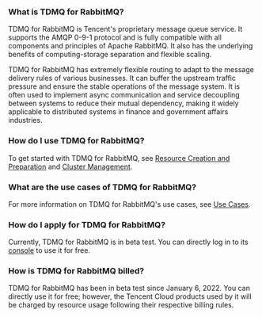 ### What is TDMQ for RabbitMQ?
TDMQ for RabbitMQ is Tencent's proprietary message queue service. It supports the AMQP 0-9-1 protocol and is fully compatible with all components and principles of Apache RabbitMQ. It also has the underlying benefits of computing-storage separation and flexible scaling.

TDMQ for RabbitMQ has extremely flexible routing to adapt to the message delivery rules of various businesses. It can buffer the upstream traffic pressure and ensure the stable operations of the message system. It is often used to implement async communication and service decoupling between systems to reduce their mutual dependency, making it widely applicable to distributed systems in finance and government affairs industries.

### How do I use TDMQ for RabbitMQ?
To get started with TDMQ for RabbitMQ, see [Resource Creation and Preparation](https://intl.cloud.tencent.com/document/product/1112/43069) and [Cluster Management](https://intl.cloud.tencent.com/document/product/1112/43072).

### What are the use cases of TDMQ for RabbitMQ?
For more information on TDMQ for RabbitMQ's use cases, see [Use Cases](https://intl.cloud.tencent.com/document/product/1112/43062).

### How do I apply for TDMQ for RabbitMQ?
Currently, TDMQ for RabbitMQ is in beta test. You can directly log in to its [console](https://console.cloud.tencent.com/tdmq/rabbit-cluster) to use it for free.

### How is TDMQ for RabbitMQ billed?
TDMQ for RabbitMQ has been in beta test since January 6, 2022. You can directly use it for free; however, the Tencent Cloud products used by it will be charged by resource usage following their respective billing rules.
